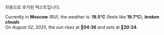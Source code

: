 
자동으로 추가된 텍스트입니다.

<!--START_SECTION:weather:moscow-->
Currently in **Moscow** (RU), the weather is: **19.5°C** (feels like **19.7°C**), ***broken clouds***<br/>
On *August 02, 2025*, the *sun rises* at 🌅**04:36** and *sets* at 🌇**20:34**.
<!--END_SECTION:weather-->
